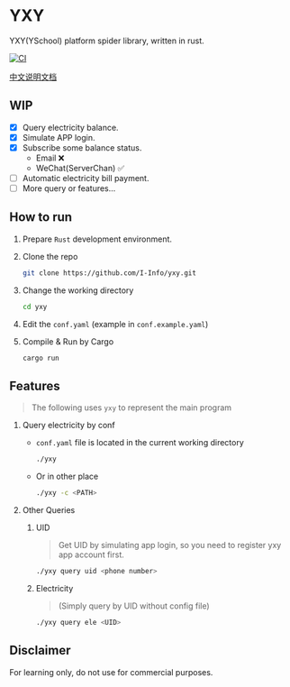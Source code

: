 # YXY
YXY(YSchool) platform spider library, written in rust.

[![CI](https://github.com/I-Info/yxy/actions/workflows/ci.yml/badge.svg)](https://github.com/I-Info/yxy/actions/workflows/ci.yml)

[中文说明文档](https://github.com/I-Info/yxy/blob/main/README-zh.md)
## WIP
- [x] Query electricity balance.
- [x] Simulate APP login.
- [x] Subscribe some balance status.
  - Email ❌
  - WeChat(ServerChan) ✅
- [ ] Automatic electricity bill payment.
- [ ] More query or features...

## How to run
1. Prepare `Rust` development environment. 

2. Clone the repo
    ``` bash
    git clone https://github.com/I-Info/yxy.git
    ```

3. Change the working directory
    ```bash
    cd yxy
    ```

4. Edit the `conf.yaml` (example in `conf.example.yaml`)
    
5. Compile & Run by Cargo
    ``` bash
    cargo run
    ```

## Features
> The following uses `yxy` to represent the main program

1. Query electricity by conf
   - `conf.yaml` file is located in the current working directory
        ``` bash
        ./yxy
        ```

    - Or in other place
        ``` bash
        ./yxy -c <PATH>
        ```

2. Other Queries
    1. UID
        > Get UID by simulating app login, so you need to register yxy app account first.
        ``` bash
        ./yxy query uid <phone number>
        ```

    2. Electricity 
        > (Simply query by UID without config file)
        ``` bash
        ./yxy query ele <UID>
        ```

## Disclaimer
For learning only, do not use for commercial purposes.